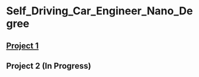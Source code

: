 # Self_Driving_Car_Engineer_Nano_Degree

## [Project 1](https://github.com/ajinsunny/Self_Driving_Car_Engineer_Nano_Degree/tree/master/Project%201)
## Project 2 (In Progress)
